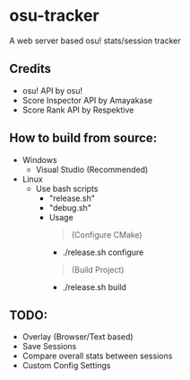 # osu-tracker
A web server based osu! stats/session tracker

## Credits
- osu! API by osu!
- Score Inspector API by Amayakase
- Score Rank API by Respektive

## How to build from source:
- Windows
  - Visual Studio (Recommended)
- Linux
  - Use bash scripts
    - "release.sh"
    - "debug.sh"
    - Usage
      > (Configure CMake)
      - ./release.sh configure
      > (Build Project)
      - ./release.sh build

## TODO:
- Overlay (Browser/Text based)
- Save Sessions
- Compare overall stats between sessions
- Custom Config Settings
